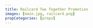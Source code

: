 ```yaml
---
title: Railcard Two Together Promotion
images: [main.jpg, railcard.png]
propCategories: [props]
---
```

